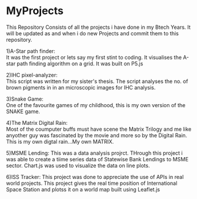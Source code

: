 # MyProjects
This Repository Consists of all the projects i have done in my Btech Years. It will be updated as and when i do new Projects and commit 
them to this repository.

1)A-Star path finder:      
It was the first project or lets say my first stint to coding. It visualises the A-star path finding algorithm on a grid. It was built on P5.js

2)IHC pixel-analyzer:     
This script was written for my sister's thesis. The script analyses the no. of brown pigments in in an microscopic images for IHC analysis.

3)Snake Game:     
One of the favourite games of my childhood, this is my own version of the SNAKE game.
  
4)The Matrix Digital Rain:     
Most of the coumputer buffs must have scene the Matrix Trilogy and me like anyother guy was fascinated by the movie and more so by the Digital Rain. This is my own digtal rain...My own MATRIX.

5)MSME Lending:
This was a data analysis projrct. THrough this project i was able to create a tiime series data of Statewise Bank Lendings to MSME sector. Chart.js was used to visualize the data on line plots.

6)ISS Tracker:
This project was done to appreciate the use of  APIs in real world projects. This project gives the real time position of International Space Station and plotss it on a world map built using Leaflet.js
